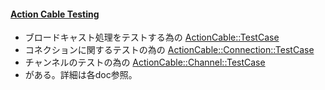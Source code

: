 #### [Action Cable Testing](https://github.com/rails/rails/pull/33659)

* ブロードキャスト処理をテストする為の [ActionCable::TestCase](https://edgeapi.rubyonrails.org/classes/ActionCable/TestHelper.html)
* コネクションに関するテストの為の [ActionCable::Connection::TestCase](https://edgeapi.rubyonrails.org/classes/ActionCable/TestHelper.html)
* チャンネルのテストの為の [ActionCable::Channel::TestCase](https://edgeapi.rubyonrails.org/classes/ActionCable/Channel/TestCase.html)
* がある。詳細は各doc参照。
